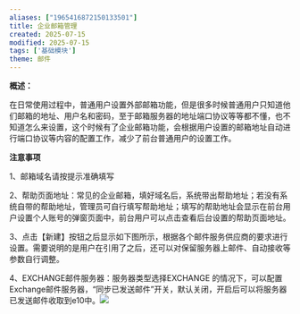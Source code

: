 ```yaml
---
aliases: ["1965416872150133501"]
title: 企业邮箱管理
created: 2025-07-15
modified: 2025-07-15
tags: ['基础模块']
theme: 邮件
---
```


**概述：**

在日常使用过程中，普通用户设置外部邮箱功能，但是很多时候普通用户只知道他们邮箱的地址、用户名和密码，至于邮箱服务器的地址端口协议等等都不懂，也不知道怎么来设置，这个时候有了企业邮箱功能，会根据用户设置的邮箱地址自动进行端口协议等内容的配置工作，减少了前台普通用户的设置工作。

**注意事项**

1、邮箱域名请按提示准确填写

2、帮助页面地址：常见的企业邮箱，填好域名后，系统带出帮助地址；若没有系统自带的帮助地址，管理员可自行填写帮助地址；填写的帮助地址会显示在前台用户设置个人账号的弹窗页面中，前台用户可以点击查看后台设置的帮助页面地址。

3、点击【新建】按钮之后显示如下图所示，根据各个邮件服务供应商的要求进行设置。需要说明的是用户在引用了之后，还可以对保留服务器上邮件、自动接收等参数自行调整。

4、EXCHANGE邮件服务器：服务器类型选择EXCHANGE 的情况下，可以配置Exchange邮件服务器，“同步已发送邮件”开关，默认关闭，开启后可以将服务器已发送邮件收取到e10中。![](d3880f3184101502a7251c8145a65a0f.jpg)